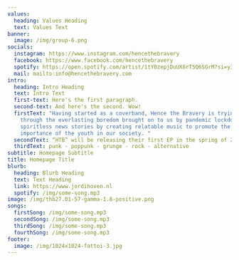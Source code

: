 ```yaml
---
values:
  heading: Values Heading
  text: Values Text
banner:
  image: /img/group-6.png
socials:
  instagram: https://www.instagram.com/hencethebravery
  facebook: https://www.facebook.com/hencethebravery
  spotify: https://open.spotify.com/artist/1tY0zepjDuUX6rT5Q6SGrM?si=y15KO-AuSDOoCtC6T-DLKg
  mail: mailto:info@hencethebravery.com
intro:
  heading: Intro Heading
  text: Intro Text
  first-text: Here's the first paragraph.
  second-text: And here's the second. Wow!
  firstText: "Having started as a coverband, Hence the Bravery is trying to break
    through the everlasting boredom brought on to us by pandemic lockdowns and
    spiritless news stories by creating relatable music to promote the
    importance of the youth in our society. "
  secondText: “HTB” will be releasing their first EP in the spring of 2022.
  thirdText: punk - poppunk - grunge - rock - alternative
subtitle: Homepage Subtitle
title: Homepage Title
blurb:
  heading: Blurb Heading
  text: Text Heading
  link: https://www.jordihoven.nl
  spotify: /img/some-song.mp3
image: /img/thb27.01-57-gamma-1.8-positive.png
songs:
  firstSong: /img/some-song.mp3
  secondSong: /img/some-song.mp3
  thirdSong: /img/some-song.mp3
  fourthSong: /img/some-song.mp3
footer:
  image: /img/1024x1024-fattoi-3.jpg
---
```

